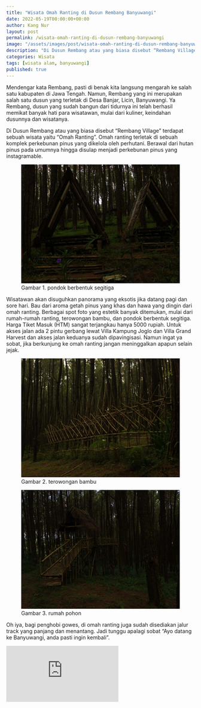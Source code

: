 ```yaml
---
title: "Wisata Omah Ranting di Dusun Rembang Banyuwangi"
date: 2022-05-19T00:00:00+00:00
author: Kang Nur
layout: post
permalink: /wisata-omah-ranting-di-dusun-rembang-banyuwangi
image: "/assets/images/post/wisata-omah-ranting-di-dusun-rembang-banyuwangi/gambar1.jpg"
description: "Di Dusun Rembang atau yang biasa disebut “Rembang Village” terdapat sebuah wisata yaitu “Omah Ranting”. Omah ranting terletak di sebuah komplek perkebunan pinus yang dikelola oleh perhutani. Berawal dari hutan pinus pada umumnya hingga disulap menjadi perkebunan pinus yang instagramable."
categories: Wisata
tags: [wisata alam, banyuwangi]
published: true
---
```

Mendengar kata Rembang, pasti di benak kita langsung mengarah ke salah satu kabupaten di Jawa Tengah. Namun, Rembang yang ini merupakan salah satu dusun yang terletak di Desa Banjar, Licin, Banyuwangi. Ya Rembang, dusun yang sudah bangun dari tidurnya ini telah berhasil memikat banyak hati para wisatawan, mulai dari kuliner, keindahan dusunnya dan wisatanya.

Di Dusun Rembang atau yang biasa disebut “Rembang Village” terdapat sebuah wisata yaitu “Omah Ranting”. Omah ranting terletak di sebuah komplek perkebunan pinus yang dikelola oleh perhutani. Berawal dari hutan pinus pada umumnya hingga disulap menjadi perkebunan pinus yang instagramable.

<figure>
<img src="/assets/images/post/wisata-omah-ranting-di-dusun-rembang-banyuwangi/gambar1.jpg">
<figcaption>Gambar 1. pondok berbentuk segitiga </figcaption>
</figure>

Wisatawan akan disuguhkan panorama yang eksotis jika datang pagi dan sore hari. Bau dari aroma getah pinus yang khas dan hawa yang dingin dari omah ranting. Berbagai spot foto yang estetik banyak ditemukan, mulai dari rumah-rumah ranting, terowongan bambu, dan pondok berbentuk segitiga. Harga Tiket Masuk (HTM) sangat terjangkau hanya 5000 rupiah. Untuk akses jalan ada 2 pintu gerbang lewat Villa Kampung Joglo dan Villa Grand Harvest dan akses jalan keduanya sudah dipavingisasi. Namun ingat ya sobat, jika berkunjung ke omah ranting jangan meninggalkan apapun selain jejak.

<figure>
<img src="/assets/images/post/wisata-omah-ranting-di-dusun-rembang-banyuwangi/gambar2.jpg">
<figcaption>Gambar 2. terowongan bambu </figcaption>
</figure>

<figure>
<img src="/assets/images/post/wisata-omah-ranting-di-dusun-rembang-banyuwangi/gambar3.jpg">
<figcaption>Gambar 3. rumah pohon </figcaption>
</figure>

Oh iya, bagi penghobi gowes, di omah ranting juga sudah disediakan jalur track yang panjang dan menantang. Jadi tunggu apalagi sobat “Ayo datang ke Banyuwangi, anda pasti ingin kembali”.

<div class="map-responsive">
<iframe src="https://www.google.com/maps/embed?pb=!1m18!1m12!1m3!1d3949.3278028393734!2d114.2348873138081!3d-8.169692384133484!2m3!1f0!2f0!3f0!3m2!1i1024!2i768!4f13.1!3m3!1m2!1s0x2dd14d076dab0c03%3A0x2e4b4be132d560b7!2sOmah%20Ranting!5e0!3m2!1sid!2sid!4v1652950100793!5m2!1sid!2sid"  style="border:0;" allowfullscreen="" loading="lazy" referrerpolicy="no-referrer-when-downgrade"></iframe>
</div>